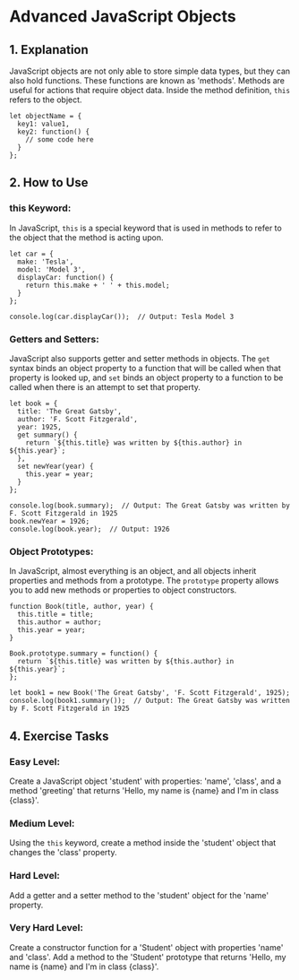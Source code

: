 # Advanced JavaScript Objects

## 1. Explanation

JavaScript objects are not only able to store simple data types, but they can also hold functions. These functions are known as 'methods'. Methods are useful for actions that require object data. Inside the method definition, `this` refers to the object.

```
let objectName = {
  key1: value1,
  key2: function() {
    // some code here
  }
};
```

## 2. How to Use

### this Keyword:

In JavaScript, `this` is a special keyword that is used in methods to refer to the object that the method is acting upon.

```
let car = {
  make: 'Tesla',
  model: 'Model 3',
  displayCar: function() {
    return this.make + ' ' + this.model;
  }
};

console.log(car.displayCar());  // Output: Tesla Model 3
```

### Getters and Setters:

JavaScript also supports getter and setter methods in objects. The `get` syntax binds an object property to a function that will be called when that property is looked up, and `set` binds an object property to a function to be called when there is an attempt to set that property.

```
let book = {
  title: 'The Great Gatsby',
  author: 'F. Scott Fitzgerald',
  year: 1925,
  get summary() {
    return `${this.title} was written by ${this.author} in ${this.year}`;
  },
  set newYear(year) {
    this.year = year;
  }
};

console.log(book.summary);  // Output: The Great Gatsby was written by F. Scott Fitzgerald in 1925
book.newYear = 1926;
console.log(book.year);  // Output: 1926
```

### Object Prototypes:

In JavaScript, almost everything is an object, and all objects inherit properties and methods from a prototype. The `prototype` property allows you to add new methods or properties to object constructors.

```
function Book(title, author, year) {
  this.title = title;
  this.author = author;
  this.year = year;
}

Book.prototype.summary = function() {
  return `${this.title} was written by ${this.author} in ${this.year}`;
};

let book1 = new Book('The Great Gatsby', 'F. Scott Fitzgerald', 1925);
console.log(book1.summary());  // Output: The Great Gatsby was written by F. Scott Fitzgerald in 1925
```

## 4. Exercise Tasks

### Easy Level:

Create a JavaScript object 'student' with properties: 'name', 'class', and a method 'greeting' that returns 'Hello, my name is {name} and I'm in class {class}'.

### Medium Level:

Using the `this` keyword, create a method inside the 'student' object that changes the 'class' property.

### Hard Level:

Add a getter and a setter method to the 'student' object for the 'name' property.

### Very Hard Level:

Create a constructor function for a 'Student' object with properties 'name' and 'class'. Add a method to the 'Student' prototype that returns 'Hello, my name is {name} and I'm in class {class}'.